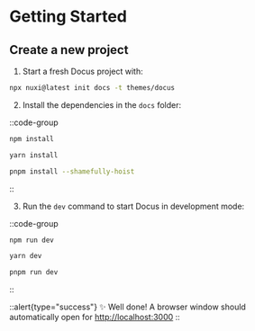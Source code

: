 # Getting Started

## Create a new project

1. Start a fresh Docus project with:

```bash [npx]
npx nuxi@latest init docs -t themes/docus
```

2. Install the dependencies in the `docs` folder:

::code-group
```bash [npm]
npm install
```

```bash [yarn]
yarn install
```

```bash [pnpm]
pnpm install --shamefully-hoist
```
::

3. Run the `dev` command to start Docus in development mode:

::code-group
```bash [npm]
npm run dev
```

```bash [yarn]
yarn dev
```

```bash [pnpm]
pnpm run dev
```
::

::alert{type="success"}
✨ Well done! A browser window should automatically open for <http://localhost:3000>
::
